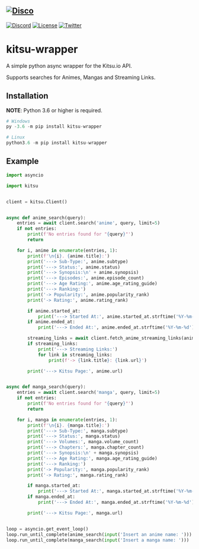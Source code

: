 [![Disco](https://i.imgur.com/DWa6iY0.png)][bot-invite-url]
---
[![Discord][discord-badge]][discord-url] [![License][license-badge]][license-url] [![Twitter][twitter-badge]][twitter-url]
# kitsu-wrapper

A simple python async wrapper for the Kitsu.io API.

Supports searches for Animes, Mangas and Streaming Links.

## Installation
**NOTE**: Python 3.6 or higher is required.

```python
# Windows
py -3.6 -m pip install kitsu-wrapper

# Linux
python3.6 -m pip install kitsu-wrapper
```

## Example

```python
import asyncio

import kitsu


client = kitsu.Client()


async def anime_search(query):
    entries = await client.search('anime', query, limit=5)
    if not entries:
        print(f'No entries found for "{query}"')
        return

    for i, anime in enumerate(entries, 1):
        print(f'\n{i}. {anime.title}:')
        print('---> Sub-Type:', anime.subtype)
        print('---> Status:', anime.status)
        print('---> Synopsis:\n' + anime.synopsis)
        print('---> Episodes:', anime.episode_count)
        print('---> Age Rating:', anime.age_rating_guide)
        print('---> Ranking:')
        print('-> Popularity:', anime.popularity_rank)
        print('-> Rating:', anime.rating_rank)

        if anime.started_at:
            print('---> Started At:', anime.started_at.strftime('%Y-%m-%d'))
        if anime.ended_at:
            print('---> Ended At:', anime.ended_at.strftime('%Y-%m-%d'))

        streaming_links = await client.fetch_anime_streaming_links(anime)
        if streaming_links:
            print('---> Streaming Links:')
            for link in streaming_links:
                print(f'-> {link.title}: {link.url}')

        print('---> Kitsu Page:', anime.url)


async def manga_search(query):
    entries = await client.search('manga', query, limit=5)
    if not entries:
        print(f'No entries found for "{query}"')
        return

    for i, manga in enumerate(entries, 1):
        print(f'\n{i}. {manga.title}:')
        print('---> Sub-Type:', manga.subtype)
        print('---> Status:', manga.status)
        print('---> Volumes:', manga.volume_count)
        print('---> Chapters:', manga.chapter_count)
        print('---> Synopsis:\n' + manga.synopsis)
        print('---> Age Rating:', manga.age_rating_guide)
        print('---> Ranking:')
        print('-> Popularity:', manga.popularity_rank)
        print('-> Rating:', manga.rating_rank)

        if manga.started_at:
            print('---> Started At:', manga.started_at.strftime('%Y-%m-%d'))
        if manga.ended_at:
            print('---> Ended At:', manga.ended_at.strftime('%Y-%m-%d'))

        print('---> Kitsu Page:', manga.url)


loop = asyncio.get_event_loop()
loop.run_until_complete(anime_search(input('Insert an anime name: ')))
loop.run_until_complete(manga_search(input('Insert a manga name: ')))
```

[bot-invite-url]: https://is.gd/disco_github

[discord-badge]: https://img.shields.io/discord/516346444463210542?label=chat&logo=discord
[discord-url]: https://discord.gg/qN5886E

[license-badge]: https://img.shields.io/github/license/DiscoMusic/kitsu-wrapper
[license-url]: https://github.com/DiscoMusic/kitsu-wrapper/tree/master/LICENSE

[twitter-badge]: https://img.shields.io/twitter/follow/DiscoTheBot
[twitter-url]: https://twitter.com/DiscoTheBot